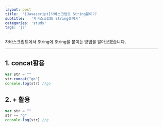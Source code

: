 ```yaml
---
layout: post
title:  '[Javascript]자바스크립트 String붙이기'
subtitle:   '자바스크립트 String붙이기'
categories: 'study'
tags: 'js'
---
```


자바스크립트에서 String에 String을 붙이는 방법을 알아보겠습니다.

---

## 1. concat활용

```javascript
var str = ""
str.concat("go")
console.log(str) //go
```

## 2. + 활용

```javascript
var str = ""
str += "g"
console.log(str) //g
```

